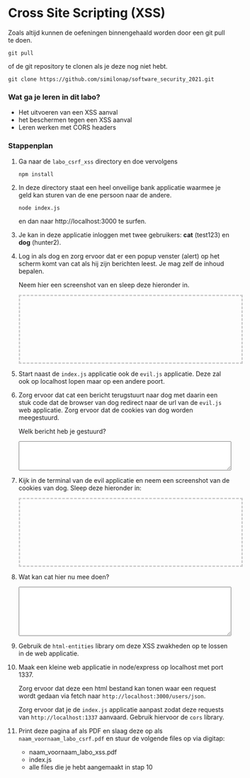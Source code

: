 <!-- 
DISCLAIMER:

!!!!

GEBRUIK NIET DIT BESTAND OM HET LABO TE MAKEN MAAR GEBRUIK DE LINK OP DIGITAP!

!!!!
-->

<style>
.holder_default {
    width:500px; 
    height:150px; 
    border: 3px dashed #ccc;
}

.hover { 
    width:400px; 
    height:150px; 
    border: 3px dashed #0c0 !important; 
}

.hidden {
    visibility: hidden;
}

.visible {
    visibility: visible;
}
</style>

<script type="application/javascript" src="https://ajax.googleapis.com/ajax/libs/jquery/2.0.2/jquery.min.js"></script>

<form action="/task" method="post">

# Cross Site Scripting (XSS)

Zoals altijd kunnen de oefeningen binnengehaald worden door een git pull te doen.

```
git pull
```

of de git repository te clonen als je deze nog niet hebt.

```
git clone https://github.com/similonap/software_security_2021.git
```

### Wat ga je leren in dit labo?
- Het uitvoeren van een XSS aanval
- het beschermen tegen een XSS aanval
- Leren werken met CORS headers

### Stappenplan

1. Ga naar de `labo_csrf_xss` directory en doe vervolgens

    ```
    npm install
    ```

2. In deze directory staat een heel onveilige bank applicatie waarmee je geld kan sturen van de ene persoon naar de andere.

    ```
    node index.js
    ```

    en dan naar http://localhost:3000 te surfen.

3. Je kan in deze applicatie inloggen met twee gebruikers: **cat** (test123) en **dog** (hunter2). 

4. Log in als dog en zorg ervoor dat er een popup venster (alert) op het scherm komt van cat als hij zijn berichten leest. Je mag zelf de inhoud bepalen. 

    Neem hier een screenshot van en sleep deze hieronder in.

    <div id="xss_alert" style="" class="holder_default">
          <img src="" id="xss_alert_image_droped"  style="max-width:80%; border: 3px dashed #7A97FC;" class=" hidden"/>
    </div>
    <script>
        $(document).ready(function() {
            addDrop('xss_alert')
        });
    </script>

5. Start naast de `index.js` applicatie ook de `evil.js` applicatie. Deze zal ook op localhost lopen maar op een andere poort. 

6. Zorg ervoor dat cat een bericht terugstuurt naar dog met daarin een stuk code dat de browser van dog redirect naar de url van de `evil.js` web applicatie. Zorg ervoor dat de cookies van dog worden meegestuurd.

    Welk bericht heb je gestuurd?

    <textarea style="width: 100%;" rows="4">
    </textarea>    

7. Kijk in de terminal van de evil applicatie en neem een screenshot van de cookies van dog. Sleep deze hieronder in:

    <div id="xss_terminal" style="" class="holder_default">
          <img src="" id="xss_terminal_image_droped"  style="max-width:80%; border: 3px dashed #7A97FC;" class=" hidden"/>
    </div>
    <script>
        $(document).ready(function() {
            addDrop('xss_terminal')
        });
    </script>

8. Wat kan cat hier nu mee doen?

    <textarea style="width: 100%;" rows="7">
    </textarea>

9. Gebruik de `html-entities` library om deze XSS zwakheden op te lossen in de web applicatie.

10. Maak een kleine web applicatie in node/express op localhost met port 1337. 

    Zorg ervoor dat deze een html bestand kan tonen waar een request wordt gedaan via fetch naar `http://localhost:3000/users/json`.

    Zorg ervoor dat je de `index.js` applicatie aanpast zodat deze requests van `http://localhost:1337` aanvaard. Gebruik hiervoor de `cors` library.

8. Print deze pagina af als PDF en slaag deze op als `naam_voornaam_labo_csrf.pdf` en stuur de volgende files op via digitap:

    - naam_voornaam_labo_xss.pdf
    - index.js
    - alle files die je hebt aangemaakt in stap 10

<script>
function addDrop(id) {
    var holder = document.getElementById(id);
    holder.ondragover = function () { this.className = 'hover'; return false; };
    holder.ondrop = function (e) {
      this.className = 'hidden';
      e.preventDefault();
      var file = e.dataTransfer.files[0];
      var reader = new FileReader();
      reader.onload = function (event) {
          document.getElementById(id + '_image_droped').className='visible'
          $('#' + id + '_image_droped').attr('src', event.target.result);
      }
      reader.readAsDataURL(file);
    };
}
</script>


